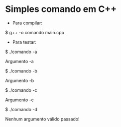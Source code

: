 # Simples comando em C++

- Para compilar:

$ g++ -o comando main.cpp

- Para testar:

$ ./comando -a

Argumento -a

$ ./comando -b

Argumento -b

$ ./comando -c

Argumento -c

$ ./comando -d

Nenhum argumento válido passado!
